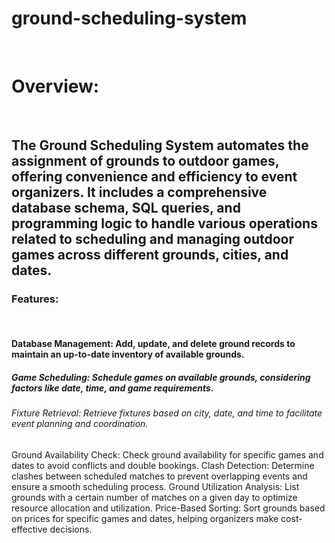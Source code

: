 # ground-scheduling-system
<br>
<h1>Overview:</h1>
<br>
<h2>
      The Ground Scheduling System automates the assignment of grounds to outdoor games, offering convenience and efficiency to event organizers. It includes a comprehensive database schema, SQL queries, and programming logic to handle various operations related to scheduling and managing outdoor games across different grounds, cities, and dates.

</h2>
 
<h3>Features:</h3>
<br>
<h4>Database Management: Add, update, and delete ground records to maintain an up-to-date inventory of available grounds.</h4>
<h5>Game Scheduling: Schedule games on available grounds, considering factors like date, time, and game requirements.</h5>
<h6>Fixture Retrieval: Retrieve fixtures based on city, date, and time to facilitate event planning and coordination.</h6>
<h7>Ground Availability Check: Check ground availability for specific games and dates to avoid conflicts and double bookings.</h7>
<h8>Clash Detection: Determine clashes between scheduled matches to prevent overlapping events and ensure a smooth scheduling process.</h8>
<h9>Ground Utilization Analysis: List grounds with a certain number of matches on a given day to optimize resource allocation and utilization.</h9>
<h10>Price-Based Sorting: Sort grounds based on prices for specific games and dates, helping organizers make cost-effective decisions.</h10>




